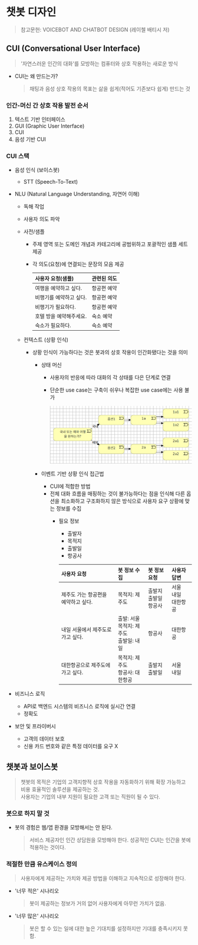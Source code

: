 # 챗봇 디자인

> 참고문헌: VOICEBOT AND CHATBOT DESIGN (레이첼 배티시 저)

## CUI (Conversational User Interface)
> '자연스러운 인간의 대화'를 모방하는 컴퓨터와 상호 작용하는 새로운 방식 

* CUI는 왜 만드는가?
    > 채팅과 음성 상호 작용의 목표는 삶을 쉽게(적어도 기존보다 쉽게) 만드는 것
    
### 인간-머신 간 상호 작용 발전 순서

1. 텍스트 기반 인터페이스
1. GUI (Graphic User Interface)
1. CUI
1. 음성 기반 CUI

### CUI 스택

* 음성 인식 (보이스봇)
  * STT (Speech-To-Text)
* NLU (Natural Language Understanding, 자연어 이해)
  * 독해 작업
  * 사용자 의도 파악
  * 사전/샘플
    * 주제 영역 또는 도메인 개념과 카테고리에 공범위하고 포괄적인 샘플 세트 제공
    * 각 의도(요청)에 연결되는 문장의 모음 제공
      
        | 사용자 요청(샘플) | 관련된 의도 |
        | --- | --- |
        | 여행을 예약하고 싶다. | 항공편 예약 |
        | 비행기를 예약하고 싶다. | 항공편 예약 |
        | 비행기가 필요하다. | 항공편 예약 |
        | 호텔 방을 예약해주세요. | 숙소 예약 |
        | 숙소가 필요하다. | 숙소 예약 |
      
  * 컨텍스트 (상황 인식)
    * 상황 인식이 가능하다는 것은 봇과의 상호 작용이 인간화됐다는 것을 의미
      * 상태 머신
        * 사용자의 반응에 따라 대화의 각 상태를 다은 단계로 연결 
        * 단순한 use case는 구축이 쉬우나 복잡한 use case에는 사용 불가
          
          ![상태머신](./img/StateMachine.png)
          
      * 이벤트 기반 상황 인식 접근법
        * CUI에 적합한 방법
        * 전체 대화 흐름을 매핑하는 것이 불가능하다는 점을 인식해 다른 옵션을 최소화하고 구조화하지 않은 방식으로 사용자 요구 상황에 맞는 정보를 수집
          * 필요 정보
            * 출발자
            * 목적지
            * 출발일
            * 항공사
          
            | 사용자 요청 | 봇 정보 수집 | 봇 정보 요청 | 사용자 답변 |
            | --- | --- | --- | --- |
            | 제주도 가는 항공편을 예약하고 싶다. | 목적지: 제주도 | 출발지<br/> 출발일<br/> 항공사 | 서울<br/> 내일<br/> 대한항공 |
            | 내일 서울에서 제주도로 가고 싶다. | 출발: 서울<br/> 목적지: 제주도<br/> 출발일: 내일 | 항공사 | 대한항공 |
            | 대한항공으로 제주도에 가고 싶다. | 목적지: 제주도<br/> 항공사: 대한항공 | 출발지<br/> 출발일 | 서울<br/> 내일 |
      
* 비즈니스 로직 
  * API로 백엔드 시스템의 비즈니스 로직에 실시간 연결
  * 정확도
* 보안 및 프라이버시 
  * 고객의 데이터 보호
  * 신용 카드 번호와 같은 특정 데이터를 요구 X

## 챗봇과 보이스봇
> 챗봇의 목적은 기업의 고객지향적 상호 작용을 자동화하기 위해 확장 가능하고 비용 효율적인 솔루션을 제공하는 것.<br/>
> 사용자는 기업의 내부 지원이 필요한 고객 또는 직원이 될 수 있다.

### 봇으로 하지 말 것

* 봇의 경험은 웹/앱 환경을 모방해서는 안 된다.
  > 서비스 제공자인 인간 상담원을 모방해야 한다. 성공적인 CUI는 인간을 봇에 적용하는 것이다.

### 적절한 만큼 유스케이스 정의
> 사용자에게 제공하는 가치와 제공 방법을 이해하고 지속적으로 성장해야 한다.

* '너무 적은' 시나리오
  > 봇이 제공하는 정보가 거의 없어 사용자에게 아무런 가치가 없음.
* '너무 많은' 시나리오
  > 봇은 할 수 있는 일에 대한 높은 기대치를 설정하지만 기대를 충족시키지 못함.
